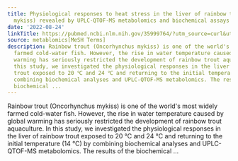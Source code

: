 ```yaml
---
title: Physiological responses to heat stress in the liver of rainbow trout (Oncorhynchus
  mykiss) revealed by UPLC-QTOF-MS metabolomics and biochemical assays
date: '2022-08-24'
linkTitle: https://pubmed.ncbi.nlm.nih.gov/35999764/?utm_source=curl&utm_medium=rss&utm_campaign=pubmed-2&utm_content=1Zkrxt7ktlCbHBXEV3v65xxSnkSWNsJ1A6Fq3gBniKhGfIUslK&fc=20210907212339&ff=20220825214556&v=2.17.7
source: metablomics[MeSH Terms]
description: Rainbow trout (Oncorhynchus mykiss) is one of the world's most widely
  farmed cold-water fish. However, the rise in water temperature caused by global
  warming has seriously restricted the development of rainbow trout aquaculture. In
  this study, we investigated the physiological responses in the liver of rainbow
  trout exposed to 20 ℃ and 24 ℃ and returning to the initial temperature (14 ℃) by
  combining biochemical analyses and UPLC-QTOF-MS metabolomics. The results of the
  biochemical ...
---
```

Rainbow trout (Oncorhynchus mykiss) is one of the world's most widely farmed cold-water fish. However, the rise in water temperature caused by global warming has seriously restricted the development of rainbow trout aquaculture. In this study, we investigated the physiological responses in the liver of rainbow trout exposed to 20 ℃ and 24 ℃ and returning to the initial temperature (14 ℃) by combining biochemical analyses and UPLC-QTOF-MS metabolomics. The results of the biochemical ...